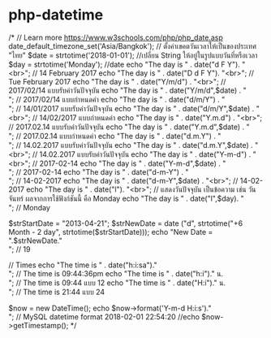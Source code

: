 # php-datetime
/*
// Learn more https://www.w3schools.com/php/php_date.asp
date_default_timezone_set('Asia/Bangkok'); // ตั้งค่าเขคตวันเวลาให้เป็นของประเทศ "ไทย"
$date = strtotime('2018-01-01'); //เปลี่ยน String ให้อยู่ในรูปแบบวันที่หรือเวลา
$day = strtotime('Monday');
//date 
echo "The day is " . date("d  F  Y"). "<br>"; // 14 February 2017
echo "The day is " . date("D  d  F  Y"). "<br>"; // Tue February 2017 
echo "The day is " . date("Y/m/d") . "<br>"; // 2017/02/14 แบบรับค่าวันปัจจุบัน
echo "The day is " . date("Y/m/d",$date) . "<br>"; // 2017/02/14 แบบกำหนดค่า
echo "The day is " . date("d/m/Y") . "<br>"; // 14/01/2017 แบบรับค่าวันปัจจุบัน
echo "The day is " . date("d/m/Y",$date) . "<br>"; // 14/02/2017 แบบกำหนดค่า
echo "The day is " . date("Y.m.d") . "<br>"; // 2017.02.14 แบบรับค่าวันปัจจุบัน
echo "The day is " . date("Y.m.d",$date) . "<br>"; // 2017.02.14 แบบกำหนดค่า
echo "The day is " . date("d.m.Y") . "<br>"; // 14.02.2017 แบบรับค่าวันปัจจุบัน
echo "The day is " . date("d.m.Y",$date) . "<br>"; // 14.02.2017 แบบรับค่าวันปัจจุบัน
echo "The day is " . date("Y-m-d") . "<br>"; // 2017-02-14
echo "The day is " . date("Y-m-d",$date) . "<br>"; // 2017-02-14
echo "The day is " . date("d-m-Y") . "<br>"; // 14-02-2017
echo "The day is " . date("d-m-Y",$date) . "<br>"; // 14-02-2017
echo "The day is " . date("l"). "<br>"; // แสดงวันปัจจุบัน เป็นข้อความ เช่น วันจันทร์ ผลจากการใช้ฟังก์ชันนี้ คือ  Monday
echo "The day is " . date("l",$day). "<br>"; // Monday
 
$strStartDate = "2013-04-21";
$strNewDate = date ("d", strtotime("+6 Month - 2 day", strtotime($strStartDate)));
echo "New Date = ".$strNewDate."<br>"; // 19 

// Times
echo "The time is " . date("h:i:sa")."<br>"; // The time is 09:44:36pm
echo "The time is " . date("h:i")." น.<br>"; // The time is 09:44 แบบ 12
echo "The time is " . date("H:i")." น.<br>"; // The time is 21:44 แบบ 24

$now = new DateTime();
echo $now->format('Y-m-d H:i:s')."<br>";    // MySQL datetime format  2018-02-01 22:54:20
//echo $now->getTimestamp(); */


